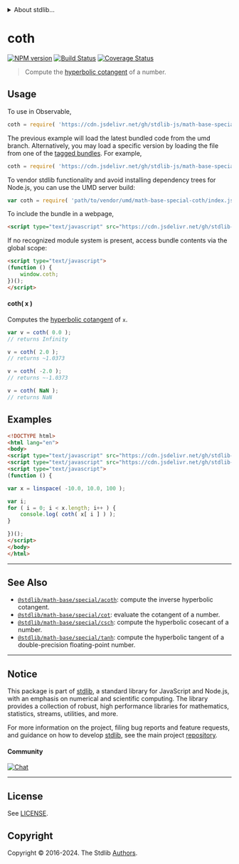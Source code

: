 <!--

@license Apache-2.0

Copyright (c) 2022 The Stdlib Authors.

Licensed under the Apache License, Version 2.0 (the "License");
you may not use this file except in compliance with the License.
You may obtain a copy of the License at

   http://www.apache.org/licenses/LICENSE-2.0

Unless required by applicable law or agreed to in writing, software
distributed under the License is distributed on an "AS IS" BASIS,
WITHOUT WARRANTIES OR CONDITIONS OF ANY KIND, either express or implied.
See the License for the specific language governing permissions and
limitations under the License.

-->


<details>
  <summary>
    About stdlib...
  </summary>
  <p>We believe in a future in which the web is a preferred environment for numerical computation. To help realize this future, we've built stdlib. stdlib is a standard library, with an emphasis on numerical and scientific computation, written in JavaScript (and C) for execution in browsers and in Node.js.</p>
  <p>The library is fully decomposable, being architected in such a way that you can swap out and mix and match APIs and functionality to cater to your exact preferences and use cases.</p>
  <p>When you use stdlib, you can be absolutely certain that you are using the most thorough, rigorous, well-written, studied, documented, tested, measured, and high-quality code out there.</p>
  <p>To join us in bringing numerical computing to the web, get started by checking us out on <a href="https://github.com/stdlib-js/stdlib">GitHub</a>, and please consider <a href="https://opencollective.com/stdlib">financially supporting stdlib</a>. We greatly appreciate your continued support!</p>
</details>

# coth

[![NPM version][npm-image]][npm-url] [![Build Status][test-image]][test-url] [![Coverage Status][coverage-image]][coverage-url] <!-- [![dependencies][dependencies-image]][dependencies-url] -->

> Compute the [hyperbolic cotangent][hyperbolic-functions] of a number.



<section class="usage">

## Usage

To use in Observable,

```javascript
coth = require( 'https://cdn.jsdelivr.net/gh/stdlib-js/math-base-special-coth@umd/browser.js' )
```
The previous example will load the latest bundled code from the umd branch. Alternatively, you may load a specific version by loading the file from one of the [tagged bundles](https://github.com/stdlib-js/math-base-special-coth/tags). For example,

```javascript
coth = require( 'https://cdn.jsdelivr.net/gh/stdlib-js/math-base-special-coth@v0.2.1-umd/browser.js' )
```

To vendor stdlib functionality and avoid installing dependency trees for Node.js, you can use the UMD server build:

```javascript
var coth = require( 'path/to/vendor/umd/math-base-special-coth/index.js' )
```

To include the bundle in a webpage,

```html
<script type="text/javascript" src="https://cdn.jsdelivr.net/gh/stdlib-js/math-base-special-coth@umd/browser.js"></script>
```

If no recognized module system is present, access bundle contents via the global scope:

```html
<script type="text/javascript">
(function () {
    window.coth;
})();
</script>
```

#### coth( x )

Computes the [hyperbolic cotangent][hyperbolic-functions] of `x`.

```javascript
var v = coth( 0.0 );
// returns Infinity

v = coth( 2.0 );
// returns ~1.0373

v = coth( -2.0 );
// returns ~-1.0373

v = coth( NaN );
// returns NaN
```

</section>

<!-- /.usage -->

<section class="examples">

## Examples

<!-- eslint no-undef: "error" -->

```html
<!DOCTYPE html>
<html lang="en">
<body>
<script type="text/javascript" src="https://cdn.jsdelivr.net/gh/stdlib-js/array-base-linspace@umd/browser.js"></script>
<script type="text/javascript" src="https://cdn.jsdelivr.net/gh/stdlib-js/math-base-special-coth@umd/browser.js"></script>
<script type="text/javascript">
(function () {

var x = linspace( -10.0, 10.0, 100 );

var i;
for ( i = 0; i < x.length; i++ ) {
    console.log( coth( x[ i ] ) );
}

})();
</script>
</body>
</html>
```

</section>

<!-- /.examples -->

<!-- Section for related `stdlib` packages. Do not manually edit this section, as it is automatically populated. -->

<section class="related">

* * *

## See Also

-   <span class="package-name">[`@stdlib/math-base/special/acoth`][@stdlib/math/base/special/acoth]</span><span class="delimiter">: </span><span class="description">compute the inverse hyperbolic cotangent.</span>
-   <span class="package-name">[`@stdlib/math-base/special/cot`][@stdlib/math/base/special/cot]</span><span class="delimiter">: </span><span class="description">evaluate the cotangent of a number.</span>
-   <span class="package-name">[`@stdlib/math-base/special/csch`][@stdlib/math/base/special/csch]</span><span class="delimiter">: </span><span class="description">compute the hyperbolic cosecant of a number.</span>
-   <span class="package-name">[`@stdlib/math-base/special/tanh`][@stdlib/math/base/special/tanh]</span><span class="delimiter">: </span><span class="description">compute the hyperbolic tangent of a double-precision floating-point number.</span>

</section>

<!-- /.related -->

<!-- Section for all links. Make sure to keep an empty line after the `section` element and another before the `/section` close. -->


<section class="main-repo" >

* * *

## Notice

This package is part of [stdlib][stdlib], a standard library for JavaScript and Node.js, with an emphasis on numerical and scientific computing. The library provides a collection of robust, high performance libraries for mathematics, statistics, streams, utilities, and more.

For more information on the project, filing bug reports and feature requests, and guidance on how to develop [stdlib][stdlib], see the main project [repository][stdlib].

#### Community

[![Chat][chat-image]][chat-url]

---

## License

See [LICENSE][stdlib-license].


## Copyright

Copyright &copy; 2016-2024. The Stdlib [Authors][stdlib-authors].

</section>

<!-- /.stdlib -->

<!-- Section for all links. Make sure to keep an empty line after the `section` element and another before the `/section` close. -->

<section class="links">

[npm-image]: http://img.shields.io/npm/v/@stdlib/math-base-special-coth.svg
[npm-url]: https://npmjs.org/package/@stdlib/math-base-special-coth

[test-image]: https://github.com/stdlib-js/math-base-special-coth/actions/workflows/test.yml/badge.svg?branch=v0.2.1
[test-url]: https://github.com/stdlib-js/math-base-special-coth/actions/workflows/test.yml?query=branch:v0.2.1

[coverage-image]: https://img.shields.io/codecov/c/github/stdlib-js/math-base-special-coth/main.svg
[coverage-url]: https://codecov.io/github/stdlib-js/math-base-special-coth?branch=main

<!--

[dependencies-image]: https://img.shields.io/david/stdlib-js/math-base-special-coth.svg
[dependencies-url]: https://david-dm.org/stdlib-js/math-base-special-coth/main

-->

[chat-image]: https://img.shields.io/gitter/room/stdlib-js/stdlib.svg
[chat-url]: https://app.gitter.im/#/room/#stdlib-js_stdlib:gitter.im

[stdlib]: https://github.com/stdlib-js/stdlib

[stdlib-authors]: https://github.com/stdlib-js/stdlib/graphs/contributors

[umd]: https://github.com/umdjs/umd
[es-module]: https://developer.mozilla.org/en-US/docs/Web/JavaScript/Guide/Modules

[deno-url]: https://github.com/stdlib-js/math-base-special-coth/tree/deno
[deno-readme]: https://github.com/stdlib-js/math-base-special-coth/blob/deno/README.md
[umd-url]: https://github.com/stdlib-js/math-base-special-coth/tree/umd
[umd-readme]: https://github.com/stdlib-js/math-base-special-coth/blob/umd/README.md
[esm-url]: https://github.com/stdlib-js/math-base-special-coth/tree/esm
[esm-readme]: https://github.com/stdlib-js/math-base-special-coth/blob/esm/README.md
[branches-url]: https://github.com/stdlib-js/math-base-special-coth/blob/main/branches.md

[stdlib-license]: https://raw.githubusercontent.com/stdlib-js/math-base-special-coth/main/LICENSE

[hyperbolic-functions]: https://en.wikipedia.org/wiki/Hyperbolic_functions

<!-- <related-links> -->

[@stdlib/math/base/special/acoth]: https://github.com/stdlib-js/math-base-special-acoth/tree/umd

[@stdlib/math/base/special/cot]: https://github.com/stdlib-js/math-base-special-cot/tree/umd

[@stdlib/math/base/special/csch]: https://github.com/stdlib-js/math-base-special-csch/tree/umd

[@stdlib/math/base/special/tanh]: https://github.com/stdlib-js/math-base-special-tanh/tree/umd

<!-- </related-links> -->

</section>

<!-- /.links -->
